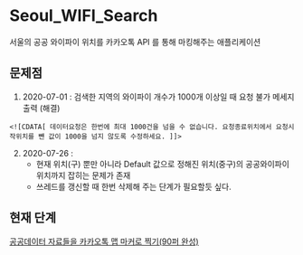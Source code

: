 # Seoul_WIFI_Search

서울의 공공 와이파이 위치를 카카오톡 API 를 통해 마킹해주는 애플리케이션

## 문제점


1. 2020-07-01 : 검색한 지역의 와이파이 개수가 1000개 이상일 때 요청 불가 메세지 출력 (해결)

``` 
<![CDATA[ 데이터요청은 한번에 최대 1000건을 넘을 수 없습니다. 요청종료위치에서 요청시작위치를 뺀 값이 1000을 넘지 않도록 수정하세요. ]]>
```

2. 2020-07-26 : 
   * 현재 위치(구) 뿐만 아니라 Default 값으로 정해진 위치(중구)의 공공와이파이 위치까지 잡히는 문제가 존재
   * 쓰레드를 갱신할 때 한번 삭제해 주는 단계가 필요할듯 싶다. 


## 현재 단계

[공공데이터 자료들을 카카오톡 맵 마커로 찍기(90퍼 완성)](https://jee00609.github.io//android/KakaoMap-With-SeoulAPI/)
